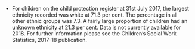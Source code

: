 -   For children on the child protection register at 31st July 2017, the
    largest ethnicity recorded was white at 71.3 per cent. The
    percentage in all other ethnic groups was 7.3. A fairly large
    proportion of children had an unknown ethnicity at 21.3 per cent.
    Data is not currently available for 2018. For further information
    please see the Children’s Social Work Statistics, 2017-18
    publication.
